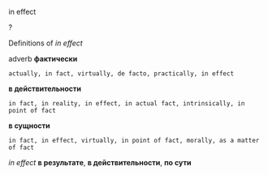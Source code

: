 in effect

?


Definitions of _in effect_

adverb
**фактически**

    actually, in fact, virtually, de facto, practically, in effect
**в действительности**

    in fact, in reality, in effect, in actual fact, intrinsically, in point of fact
**в сущности**

    in fact, in effect, virtually, in point of fact, morally, as a matter of fact

_in effect_
**в результате**, **в действительности**, **по сути**